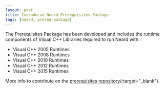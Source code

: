 ```yaml
---
layout: post
title: Introduced Neard Prerequisites Package
tags: [neard, prereq-package]
---
```


The Prerequisites Package has been developed and includes the runtime components of Visual C++ Libraries required to run Neard with :

* Visual C++ 2005 Runtimes
* Visual C++ 2008 Runtimes
* Visual C++ 2010 Runtimes
* Visual C++ 2012 Runtimes
* Visual C++ 2015 Runtimes

More info to contribute on the [prerequisites repository](https://github.com/neard/prerequisites){:target="_blank"}.